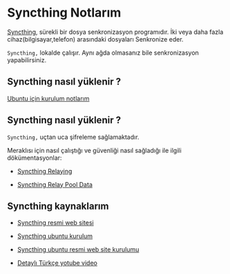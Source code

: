 # Syncthing Notlarım

[Syncthing](https://syncthing.net/), sürekli bir dosya senkronizasyon programıdır. İki veya daha fazla cihaz(bilgisayar,telefon) arasındaki dosyaları Senkronize eder.

`Syncthing,` lokalde çalışır. Aynı ağda olmasanız bile senkronizasyon yapabilirsiniz.

## Syncthing nasıl yüklenir ?

[Ubuntu için kurulum notlarım](https://github.com/kaankaltakkiran/Linux_notlarim/blob/main/ubuntu_kurulum/detayli_kurulum.md)

## Syncthing nasıl yüklenir ?

`Syncthing,` uçtan uca şifreleme sağlamaktadır.

Meraklısı için nasıl çalıştığı ve güvenliği nasıl sağladığı ile ilgili dökümentasyonlar:

- [Syncthing Relaying](https://docs.syncthing.net/users/relaying.html)

- [Syncthing Relay Pool Data](https://relays.syncthing.net/)

## Syncthing kaynaklarım

- [Syncthing resmi web sitesi](https://syncthing.net/)

- [Syncthing ubuntu kurulum](https://operavps.com/docs/install-syncthing-on-ubuntu/)

- [Syncthing ubuntu resmi web site kurulumu](https://apt.syncthing.net/)

- [Detaylı Türkçe yotube video](https://www.youtube.com/watch?v=IKEE0zLURLo)
